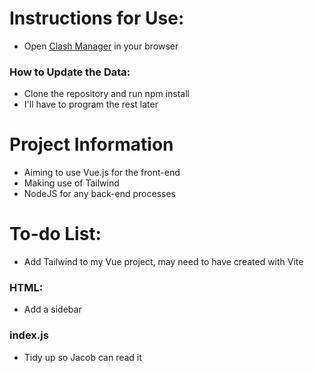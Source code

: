 # Instructions for Use:
- Open [Clash Manager](https://willwoodward.github.io/clash-manager/client/index.html) in your browser

### How to Update the Data:
- Clone the repository and run npm install
- I'll have to program the rest later

# Project Information
- Aiming to use Vue.js for the front-end
- Making use of Tailwind
- NodeJS for any back-end processes

# To-do List:
- Add Tailwind to my Vue project, may need to have created with Vite

### HTML:
- Add a sidebar

### index.js
- Tidy up so Jacob can read it